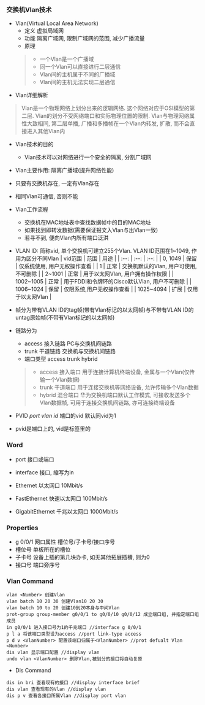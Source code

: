 ### 交换机Vlan技术
- Vlan(Virtual Local Area Network)
	- 定义 虚拟局域网
	- 功能 隔离广域网, 限制广域网的范围, 减少广播流量
	- 原理 
	> - 一个Vlan是一个广播域
	> - 同一个Vlan可以直接进行二层通信
	> - Vlan间的主机属于不同的广播域
	> - Vlan间的主机无法实现二层通信
- Vlan详细解析
> Vlan是一个物理网络上划分出来的逻辑网络. 这个网络对应于OSI模型的第二层. Vlan的划分不受网络端口和实际物理位置的限制. Vlan与物理网络属性大致相同, 第二层单播, 广播和多播帧在一个Vlan内转发, 扩散, 而不会直接进入其他Vlan内
- Vlan技术的目的
	- Vlan技术可以对网络进行一个安全的隔离, 分割广域网
- Vlan主要作用: 隔离广播域(提升网络性能)
- 只要有交换机存在, 一定有Vlan存在
- 相同Vlan可通信, 否则不能
- Vlan工作流程
	- 交换机在MAC地址表中查找数据帧中的目的MAC地址
	- 如果找到即转发数据(需要保证报文入Vlan与出Vlan一致)
	- 若寻不到, 便向Vlan内所有端口泛洪
- VLAN ID: 简称vid, 单个交换机可建立255个Vlan. VLAN ID范围在1~1049, 作用为区分不同Vlan
| vid范围 | 范围 | 用途 |
| :--: | :--: | :--: |
| 0, 1049 | 保留 | 仅系统使用, 用户无权操作查看 |
| 1 | 正常 | 交换机默认的Vlan, 用户可使用, 不可删除 |
| 2~1001 | 正常 | 用于以太网Vlan, 用户拥有操作权限 |
| 1002~1005 | 正常 | 用于FDDI和令牌环的Cisco默认Vlan, 用户不可删除 |
| 1006~1024 | 保留 | 仅限系统,用户无权操作查看 |
| 1025~4094 | 扩展 | 仅用于以太网Vlan |

- 帧分为带有VLAN ID的tag帧(带有Vlan标记的以太网帧)与不带有VLAN ID的untag原始帧(不带有Vlan标记的以太网帧)
- 链路分为
	- access 接入链路 PC与交换机间链路
	- trunk 干道链路 交换机与交换机间链路
	- 端口类型 access trunk hybrid
	> - access 接入端口 用于连接计算机终端设备, 金属与一个Vlan(仅传输一个Vlan数据)
	> - trunk 干道端口 用于连接交换机等网络设备, 允许传输多个Vlan数据
	> - hybrid 混合端口 华为交换机端口默认工作模式, 可接收发送多个Vlan数据帧, 可用于连接交换机间链路, 亦可连接终端设备
- PVID *port vlan id* 端口的vid 默认同vid为1
- pvid是端口上的, vid是标签里的

### Word
- port 接口或端口
- interface 接口, 缩写为in

- Ethernet 以太网口 10Mbit/s
- FastEthernet 快速以太网口 100Mbit/s
- GigabitEthernet 千兆以太网口 1000Mbit/s

### Properties
- g 0/0/1 网口属性 槽位号/子卡号/接口序号
- 槽位号 单板所在的槽位
- 子卡号 设备上插的第几块办卡, 如无其他拓展插槽, 则为0
- 接口号 端口旁序号

### Vlan Command
```
vlan <Number> 创建Vlan
vlan batch 10 20 30 创建Vlan10 20 30
vlan batch 10 to 20 创建10到20本身与中间Vlan
prot-group group-member g0/0/1 to g0/0/10 g0/0/12 成立端口组, 并指定端口组成员
in g0/0/1 进入接口号为1的千兆端口 //interface g 0/0/1
p l a 将该端口类型设为access //port link-type access
p d v <VlanNumber> 配置该端口归属于<VlanNumber> //prot defualt Vlan <Number>
dis vlan 显示端口配置 //display vlan
undo vlan <VlanNumber> 删除Vlan,被划分的接口将自动复原
```
- Dis Command
```
dis in bri 查看现有的接口 //display interface brief
dis vlan 查看现有的Vlan //display vlan
dis p v 查看各接口所属Vlan //display port vlan
```
